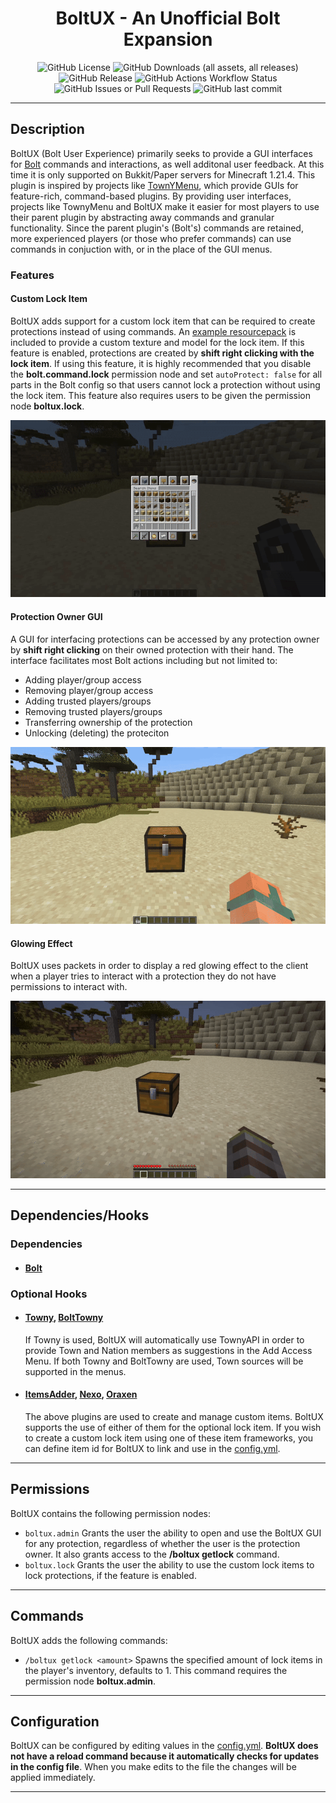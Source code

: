 <h1 style="text-align:center;">BoltUX - An Unofficial Bolt Expansion</h1>
<p style="text-align:center;">
    <img alt="GitHub License" src="https://img.shields.io/github/license/Alathra/BoltUX?style=for-the-badge&color=blue&labelColor=141417">
    <img alt="GitHub Downloads (all assets, all releases)" src="https://img.shields.io/github/downloads/Alathra/BoltUX/total?style=for-the-badge&labelColor=141417">
    <img alt="GitHub Release" src="https://img.shields.io/github/v/release/Alathra/BoltUX?include_prereleases&sort=semver&style=for-the-badge&label=LATEST%20VERSION&labelColor=141417">
    <img alt="GitHub Actions Workflow Status" src="https://img.shields.io/github/actions/workflow/status/Alathra/BoltUX/ci.yml?style=for-the-badge&labelColor=141417">
    <img alt="GitHub Issues or Pull Requests" src="https://img.shields.io/github/issues/Alathra/BoltUX?style=for-the-badge&labelColor=141417">
    <img alt="GitHub last commit" src="https://img.shields.io/github/last-commit/Alathra/BoltUX?style=for-the-badge&labelColor=141417">
</p>

---

## Description

BoltUX (Bolt User Experience) primarily seeks to provide a GUI interfaces for [Bolt](https://github.com/pop4959/Bolt) commands and interactions, as well additonal user feedback. At this time it is only supported on Bukkit/Paper servers for Minecraft 1.21.4. This plugin is inspired by projects like [TownYMenu](https://github.com/cobrex1/TownyMenu), which provide GUIs for feature-rich, command-based plugins. By providing user interfaces, projects like TownyMenu and BoltUX make it easier for most players to use their parent plugin by abstracting away commands and granular functionality. Since the parent plugin's (Bolt's) commands are retained, more experienced players (or those who prefer commands) can use commands in conjuction with, or in the place of the GUI menus.

### Features
#### Custom Lock Item
BoltUX adds support for a custom lock item that can be required to create protections instead of using commands. An [example resourcepack](https://github.com/Alathra/BoltUX/blob/main/BoltUX-Resourcepack-1.0.zip) is included to provide a custom texture and model for the lock item. If this feature is enabled, protections are created by **shift right clicking with the lock item**. If using this feature, it is highly recommended that you disable the **bolt.command.lock** permission node and set ``autoProtect: false`` for all parts in the Bolt config so that users cannot lock a protection without using the lock item. This feature also requires users to be given the permission node **boltux.lock**.

![Lock Item Usage](https://github.com/Alathra/BoltUX/blob/main/docs/assets/lock_user.gif "Lock Usage")

#### Protection Owner GUI
A GUI for interfacing protections can be accessed by any protection owner by **shift right clicking** on their owned protection with their hand. The interface facilitates most Bolt actions including but not limited to:
* Adding player/group access
* Removing player/group access
* Adding trusted players/groups
* Removing trusted players/groups
* Transferring ownership of the protection
* Unlocking (deleting) the proteciton

![Protection Owner Gui](https://github.com/Alathra/BoltUX/blob/main/docs/assets/protection_owner_gui.gif "Protection Owner GUI")

#### Glowing Effect
BoltUX uses packets in order to display a red glowing effect to the client when a player tries to interact with a protection they do not have permissions to interact with.

![Protection Owner Gui](https://github.com/Alathra/BoltUX/blob/main/docs/assets/red_glow.gif "Protection Owner GUI")

---

## Dependencies/Hooks
### Dependencies
* #### [Bolt](https://github.com/pop4959/Bolt)
### Optional Hooks
* #### [Towny](https://github.com/TownyAdvanced/Towny), [BoltTowny](https://github.com/pop4959/BoltTowny/tree/master)
    If Towny is used, BoltUX will automatically use TownyAPI in order to provide Town and Nation members as suggestions in the Add Access Menu. If both Towny and BoltTowny are used, Town sources will be supported in the menus.
* #### [ItemsAdder](https://itemsadder.devs.beer/), [Nexo](https://docs.nexomc.com/), [Oraxen](https://oraxen.com/)
    The above plugins are used to create and manage custom items. BoltUX supports the use of either of them for the optional lock item. If you wish to create a custom lock item using one of these item frameworks, you can define item id for BoltUX to link and use in the [config.yml](https://github.com/Alathra/BoltUX/blob/main/src/main/resources/config.yml).

---

## Permissions
BoltUX contains the following permission nodes:
* ``boltux.admin``
Grants the user the ability to open and use the BoltUX GUI for any protection, regardless of whether the user is the protection owner. It also grants access to the **/boltux getlock** command.
* ``boltux.lock``
Grants the user the ability to use the custom lock items to lock protections, if the feature is enabled.
---

## Commands
BoltUX adds the following commands:
* ``/boltux getlock <amount>``
Spawns the specified amount of lock items in the player's inventory, defaults to 1. This command requires the permission node **boltux.admin**.

---

## Configuration

BoltUX can be configured by editing values in the [config.yml](https://github.com/Alathra/BoltUX/blob/main/src/main/resources/config.yml). **BoltUX does not have a reload command because it automatically checks for updates in the config file**. When you make edits to the file the changes will be applied immediately.

---
